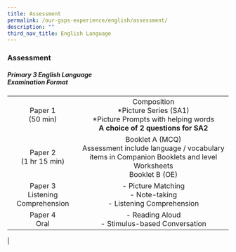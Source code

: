 ```yaml
---
title: Assessment
permalink: /our-gsps-experience/english/assessment/
description: ""
third_nav_title: English Language
---
```

### **Assessment**
##### **Primary 3 English Language<br>Examination Format**

|  |  |
|:---:|:---:|
| Paper 1<br>(50 min) | Composition<br>*Picture Series (SA1)<br>*Picture Prompts with helping words<br>**A choice of 2 questions for SA2** |
| Paper 2<br>(1 hr 15 min) | Booklet A (MCQ)<br>Assessment include language / vocabulary items in Companion Booklets and level Worksheets<br>Booklet B (OE) |
|  Paper 3<br>Listening Comprehension | - Picture Matching<br>- Note-taking<br>- Listening Comprehension |
|  Paper 4<br>Oral | - Reading Aloud<br>- Stimulus-based Conversation  |
|

